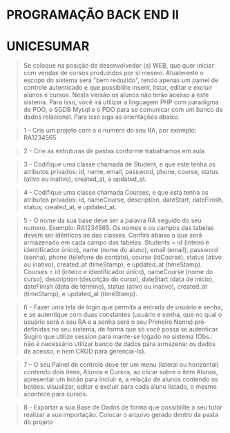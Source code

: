 # PROGRAMAÇÃO BACK END II
# UNICESUMAR

> Se coloque na posição de desenvolvedor (a) WEB, que quer iniciar com vendas de cursos produzidos por si mesmo. Atualmente o escopo do sistema será "bem reduzido", tendo apenas um painel de controle autenticado e que possibilite inserir, listar, editar e excluir alunos e cursos. Nesta versão os alunos não terão acesso a este sistema. Para isso, você irá utilizar a linguagem PHP com paradigma de POO, o SGDB Mysql e o PDO para se comunicar com um banco de dados relacional. Para isso siga as orientações abaixo.

> 1 – Crie um projeto com o o numero do seu RA, por exemplo: RA1234565

> 2 – Crie as estruturas de pastas conforme trabalhamos em aula

> 3 - Codifique uma classe chamada de Student, e que este tenha os atributos privados: id, name, email, password, phone, course, status (ativo ou inativo), created_at, e updated_at.

> 4 - Codifique uma classe chamada Courses, e que esta tenha os atributos privados: id, nameCourse, description, dateStart, dateFinish, status, created_at, e updated_at.

> 5 - O nome da sua base deve ser a palavra RA seguido do seu numero. Exemplo: RA1234565. Os nomes e os campos das tabelas devem ser idênticos ao das classes. Confira abaixo o que será armazenado em cada campo das tabelas.
> Students = id (inteiro e identificador único), name (nome do aluno), email (email), password (senha), phone (telefone de contato), course (idCourse), status (ativo ou inativo), created_at (timeStamp), e updated_at (timeStamp).
> Courses = id (inteiro e identificador único), nameCourse (nome do curso), description (descrição do curso), dateStart (data de inicio), dateFinish (data de término), status (ativo ou inativo), created_at (timeStamp), e updated_at (timeStamp).

> 6 – Fazer uma tela de login que permita a entrada de usuário e senha, e se autentique com duas constantes (usuário e senha, que no qual o usuário será o seu RA e a senha será o seu Primeiro Nome) pré-definidas no seu sistema, de forma que só você possa se autenticar. Sugiro que utilize session para mante-se logado no sistema (Obs.: não é necessário utilizar banco de dados para armazenar os dados de acesso, e nem CRUD para gerencia-lo).

> 7 – O seu Painel de controle deve ter um menu (lateral ou horizontal) contendo dois itens, Alunos e Cursos, ao clicar sobre o item Alunos, apresentar um botão para incluir e, a relação de alunos contendo os botões: visualizar, editar e excluir para cada aluno listado, o mesmo acontece para cursos.

> 8 - Exportar a sua Base de Dados de forma que possibilite o seu tutor realizar a sua importação. Colocar o arquivo gerado dentro da pasta do projeto